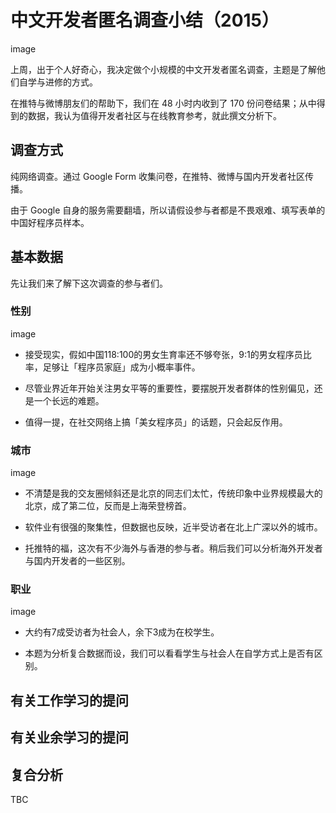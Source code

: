
中文开发者匿名调查小结（2015）
=========================

image

上周，出于个人好奇心，我决定做个小规模的中文开发者匿名调查，主题是了解他们自学与进修的方式。

在推特与微博朋友们的帮助下，我们在 48 小时内收到了 170 份问卷结果；从中得到的数据，我认为值得开发者社区与在线教育参考，就此撰文分析下。

## 调查方式

纯网络调查。通过 Google Form 收集问卷，在推特、微博与国内开发者社区传播。

由于 Google 自身的服务需要翻墙，所以请假设参与者都是不畏艰难、填写表单的中国好程序员样本。

## 基本数据

先让我们来了解下这次调查的参与者们。

### 性别

image

- 接受现实，假如中国118:100的男女生育率还不够夸张，9:1的男女程序员比率，足够让「程序员家庭」成为小概率事件。

- 尽管业界近年开始关注男女平等的重要性，要摆脱开发者群体的性别偏见，还是一个长远的难题。

- 值得一提，在社交网络上搞「美女程序员」的话题，只会起反作用。

### 城市

image

- 不清楚是我的交友圈倾斜还是北京的同志们太忙，传统印象中业界规模最大的北京，成了第二位，反而是上海荣登榜首。

- 软件业有很强的聚集性，但数据也反映，近半受访者在北上广深以外的城市。

- 托推特的福，这次有不少海外与香港的参与者。稍后我们可以分析海外开发者与国内开发者的一些区别。

### 职业

image

- 大约有7成受访者为社会人，余下3成为在校学生。

- 本题为分析复合数据而设，我们可以看看学生与社会人在自学方式上是否有区别。

## 有关工作学习的提问

## 有关业余学习的提问

## 复合分析

TBC
